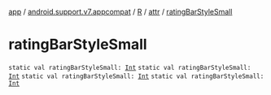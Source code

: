 [app](../../../index.md) / [android.support.v7.appcompat](../../index.md) / [R](../index.md) / [attr](index.md) / [ratingBarStyleSmall](.)

# ratingBarStyleSmall

`static val ratingBarStyleSmall: `[`Int`](https://kotlinlang.org/api/latest/jvm/stdlib/kotlin/-int/index.html)
`static val ratingBarStyleSmall: `[`Int`](https://kotlinlang.org/api/latest/jvm/stdlib/kotlin/-int/index.html)
`static val ratingBarStyleSmall: `[`Int`](https://kotlinlang.org/api/latest/jvm/stdlib/kotlin/-int/index.html)
`static val ratingBarStyleSmall: `[`Int`](https://kotlinlang.org/api/latest/jvm/stdlib/kotlin/-int/index.html)